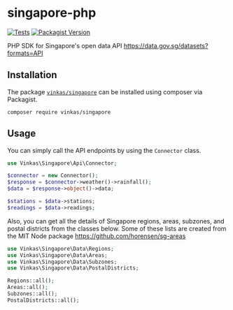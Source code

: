 # singapore-php

[![Tests](https://github.com/vinkashq/singapore-php/actions/workflows/tests.yml/badge.svg)](https://github.com/vinkashq/singapore-php/actions/workflows/tests.yml) [![Packagist Version](https://img.shields.io/packagist/v/vinkas/singapore?logo=packagist&logoColor=000000&label=version&labelColor=d9e0f3&color=f28d1a)](https://packagist.org/packages/vinkas/singapore)

PHP SDK for Singapore's open data API https://data.gov.sg/datasets?formats=API

## Installation

The package [`vinkas/singapore`](https://packagist.org/packages/vinkas/singapore) can be installed using composer via Packagist.

```
composer require vinkas/singapore
```

## Usage

You can simply call the API endpoints by using the `Connector` class.

```php
use Vinkas\Singapore\Api\Connector;

$connector = new Connector();
$response = $connector->weather()->rainfall();
$data = $response->object()->data;

$stations = $data->stations;
$readings = $data->readings;
```

Also, you can get all the details of Singapore regions, areas, subzones, and postal districts from the classes below.
Some of these lists are created from the MIT Node package https://github.com/horensen/sg-areas

```php
use Vinkas\Singapore\Data\Regions;
use Vinkas\Singapore\Data\Areas;
use Vinkas\Singapore\Data\Subzones;
use Vinkas\Singapore\Data\PostalDistricts;

Regions::all();
Areas::all();
Subzones::all();
PostalDistricts::all();
```
